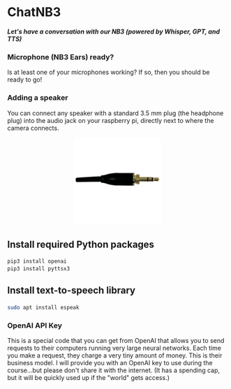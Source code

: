# ChatNB3

***Let's have a conversation with our NB3 (powered by Whisper, GPT, and TTS)***

### Microphone (NB3 Ears) ready?
Is at least one of your microphones working? If so, then you should be ready to go!

### Adding a speaker
You can connect any speaker with a standard 3.5 mm plug (the headphone plug) into the audio jack on your raspberry pi, directly next to where the camera connects.

<p align="center">
<img src="resources/images/3_5mm_plug.png" alt="3.5 mm Plug" width="200" height="200">
</p>

## Install required Python packages
```bash
pip3 install openai
pip3 install pyttsx3
```

## Install text-to-speech library
```bash
sudo apt install espeak
```

### OpenAI API Key
This is a special code that you can get from OpenAI that allows you to send requests to their computers running very large neural networks. Each time you make a request, they charge a very tiny amount of money. This is their business model. I will provide you with an OpenAI key to use during the course...but please don't share it with the internet. (It has a spending cap, but it will be quickly used up if the "world" gets access.)

